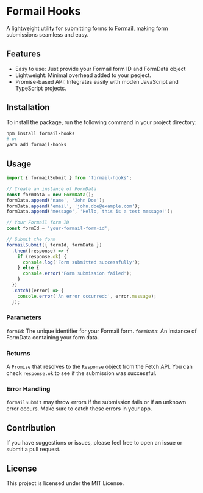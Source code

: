 # Formail Hooks

A lightweight utility for submitting forms to [Formail](https://www.formail.dev), making form submissions seamless and easy.

## Features

- Easy to use: Just provide your Formail form ID and FormData object
- Lightweight: Minimal overhead added to your peoject.
- Promise-based API: Integrates easily with moden JavaScript and TypeScript projects.

## Installation

To install the package, run the following command in your project directory:

```bash
npm install formail-hooks
# or
yarn add formail-hooks
```

## Usage

```javascript
import { formailSubmit } from 'formail-hooks';

// Create an instance of FormData
const formData = new FormData();
formData.append('name', 'John Doe');
formData.append('email', 'john.doe@example.com');
formData.append('message', 'Hello, this is a test message!');

// Your Formail form ID
const formId = 'your-formail-form-id';

// Submit the form
formailSubmit({ formId, formData })
  .then((response) => {
    if (response.ok) {
      console.log('Form submitted successfully');
    } else {
      console.error('Form submission failed');
    }
  })
  .catch((error) => {
    console.error('An error occurred:', error.message);
  });
```

### Parameters

`formId`: The unique identifier for your Formail form.
`formData`: An instance of FormData containing your form data.

### Returns

A `Promise` that resolves to the `Response` object from the Fetch API. You can check `response.ok` to see if the submission was successful.

### Error Handling

`formailSubmit` may throw errors if the submission fails or if an unknown error occurs. Make sure to catch these errors in your app.

## Contribution

If you have suggestions or issues, please feel free to open an issue or submit a pull request.

## License

This project is licensed under the MIT License.

